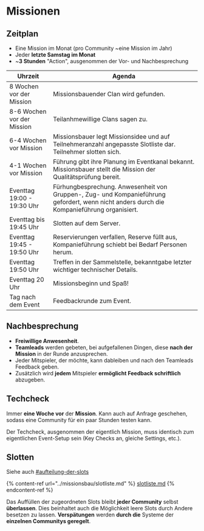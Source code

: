 # Missionen

## Zeitplan

* Eine Mission im Monat (pro Community \~eine Mission im Jahr)
* Jeder **letzte Samstag im Monat**
* \~**3 Stunden** "Action", ausgenommen der Vor- und Nachbesprechung

| Uhrzeit                    | Agenda                                                                                                                                     |
| -------------------------- | ------------------------------------------------------------------------------------------------------------------------------------------ |
| 8 Wochen vor der Mission   | Missionsbauender Clan wird gefunden.                                                                                                       |
| 8-6 Wochen vor der Mission | Teilanhmewillige Clans sagen zu.                                                                                                           |
| 6-4 Wochen vor Mission     | Missionsbauer legt Missionsidee und auf Teilnehmeranzahl angepasste Slotliste dar. Teilnehmer slotten sich.                                |
| 4-1 Wochen vor Mission     | Führung gibt ihre Planung im Eventkanal bekannt. Missionsbauer stellt die Mission der Qualitätsprüfung bereit.                             |
| Eventtag 19:00 - 19:30 Uhr | Fürhungbesprechung. Anwesenheit von Gruppen-, Zug- und Kompanieführung gefordert, wenn nicht anders durch die Kompanieführung organisiert. |
| Eventtag bis 19:45 Uhr     | Slotten auf dem Server.                                                                                                                    |
| Eventtag 19:45 - 19:50 Uhr | Reservierungen verfallen, Reserve füllt aus, Kompanieführung schiebt bei Bedarf Personen herum.                                            |
| Eventtag 19:50 Uhr         | Treffen in der Sammelstelle, bekanntgabe letzter wichtiger technischer Details.                                                            |
| Eventtag 20 Uhr            | Missionsbeginn und Spaß!                                                                                                                   |
| Tag nach dem Event         | Feedbackrunde zum Event.                                                                                                                   |

## Nachbesprechung

* **Freiwillige Anwesenheit**.
* **Teamleads** werden gebeten, bei aufgefallenen Dingen, diese **nach der Mission** in der Runde anzusprechen.
* Jeder Mitspieler, der möchte, kann dableiben und nach den Teamleads Feedback geben.
* Zusätzlich wird **jedem** Mitspieler **ermöglicht Feedback schriftlich** abzugeben.

## Techcheck

Immer **eine Woche vor** der **Mission**. Kann auch auf Anfrage geschehen, sodass eine Community für ein paar Stunden testen kann.

Der Techcheck, ausgenommen der eigentlich Mission, muss identisch zum eigentlichen Event-Setup sein (Key Checks an, gleiche Settings, etc.).

## Slotten

Siehe auch [#aufteilung-der-slots](../missionsbau/slotliste.md#aufteilung-der-slots "mention")

{% content-ref url="../missionsbau/slotliste.md" %}
[slotliste.md](../missionsbau/slotliste.md)
{% endcontent-ref %}

Das Auffüllen der zugeordneten Slots bleibt **jeder Community** selbst **überlassen**. Dies beinhaltet auch die Möglichkeit leere Slots durch Andere besetzen zu lassen. **Verspätungen** werden **durch die** Systeme der **einzelnen Communitys geregelt**.
